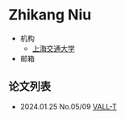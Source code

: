 # Zhikang Niu

- 机构
  - [上海交通大学](../Institutions/SJTU_上海交通大学.md)
- 邮箱
  
  
## 论文列表

- 2024.01.25 No.05/09 [VALL-T](../Models/Speech_LLM/2024.01.25_VALL-T.md)